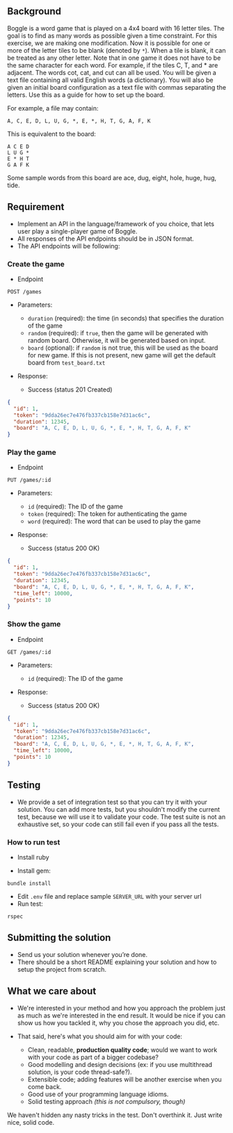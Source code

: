 ## Background

Boggle is a word game that is played on a 4x4 board with 16 letter tiles.
The goal is to find as many words as possible given a time constraint.
For this exercise, we are making one modification.
Now it is possible for one or more of the letter tiles to be blank (denoted by `*`).
When a tile is blank, it can be treated as any other letter.
Note that in one game it does not have to be the same character for each word.
For example, if the tiles C, T, and * are adjacent. The words cot, cat,
and cut can all be used.  You will be given a text file containing all
valid English words (a dictionary). You will also be given an initial board
configuration as a text file with commas separating the letters.
Use this as a guide for how to set up the board.

For example, a file may contain:

```
A, C, E, D, L, U, G, *, E, *, H, T, G, A, F, K
```

This is equivalent to the board:

```
A C E D
L U G *
E * H T
G A F K
```

Some sample words from this board are ace, dug, eight, hole, huge, hug, tide.

## Requirement

- Implement an API in the language/framework of you choice,
that lets user play a single-player game of Boggle.
- All responses of the API endpoints should be in JSON format.
- The API endpoints will be following:

### Create the game

- Endpoint

```
POST /games
```

- Parameters:
  + `duration` (required): the time (in seconds) that specifies the duration of
    the game
  + `random` (required): if `true`, then the game will be generated with random
    board.  Otherwise, it will be generated based on input.
  + `board` (optional): if `random` is not true, this will be used as the board
    for new game. If this is not present, new game will get the default board
    from `test_board.txt`

- Response:
  + Success (status 201 Created)

```json
{
  "id": 1,
  "token": "9dda26ec7e476fb337cb158e7d31ac6c",
  "duration": 12345,
  "board": "A, C, E, D, L, U, G, *, E, *, H, T, G, A, F, K"
}
```

### Play the game

- Endpoint

```
PUT /games/:id
```

- Parameters:
  + `id` (required): The ID of the game
  + `token` (required): The token for authenticating the game
  + `word` (required): The word that can be used to play the game

- Response:
  + Success (status 200 OK)

```json
{
  "id": 1,
  "token": "9dda26ec7e476fb337cb158e7d31ac6c",
  "duration": 12345,
  "board": "A, C, E, D, L, U, G, *, E, *, H, T, G, A, F, K",
  "time_left": 10000,
  "points": 10
}
```

### Show the game

- Endpoint

```
GET /games/:id
```

- Parameters:
  + `id` (required): The ID of the game

- Response:
  + Success (status 200 OK)

```json
{
  "id": 1,
  "token": "9dda26ec7e476fb337cb158e7d31ac6c",
  "duration": 12345,
  "board": "A, C, E, D, L, U, G, *, E, *, H, T, G, A, F, K",
  "time_left": 10000,
  "points": 10
}
```

## Testing

- We provide a set of integration test so that you can try it with your
solution. You can add more tests, but you shouldn't modify the current test,
because we will use it to validate your code. The test suite is not an
exhaustive set, so your code can still fail even if you pass all the tests.

### How to run test

- Install ruby

- Install gem:

```
bundle install
```

- Edit `.env` file and replace sample `SERVER_URL` with your server url
- Run test:

```
rspec
```

## Submitting the solution

- Send us your solution whenever you’re done.
- There should be a short README explaining your solution and how to setup the
project from scratch.

## What we care about

- We're interested in your method and how you approach the problem just as much as we're interested in the end result.
It would be nice if you can show us how you tackled it, why you chose the approach you did, etc.

- That said, here's what you should aim for with your code:

  - Clean, readable, **production quality code**; would we want to work with your code as part of a bigger codebase?
  - Good modelling and design decisions (ex: if you use multithread solution, is your code thread-safe?).
  - Extensible code; adding features will be another exercise when you come back.
  - Good use of your programming language idioms.
  - Solid testing approach _(this is not compulsory, though)_

We haven't hidden any nasty tricks in the test. Don't overthink it. Just write nice, solid code.
